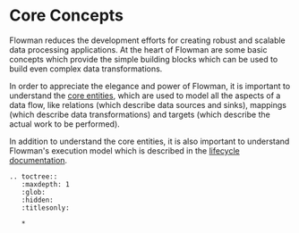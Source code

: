 # Core Concepts

Flowman reduces the development efforts for creating robust and scalable data processing applications. At the heart
of Flowman are some basic concepts which provide the simple building blocks which can be used to build even complex
data transformations.

In order to appreciate the elegance and power of Flowman, it is important to understand the [core entities](entities.md),
which are used to model all the aspects of a data flow, like relations (which describe
data sources and sinks), mappings (which describe data transformations) and targets (which describe the actual work
to be performed).

In addition to understand the core entities, it is also important to understand Flowman's execution model which is
described in the [lifecycle documentation](lifecycle.md).


```eval_rst
.. toctree::
   :maxdepth: 1
   :glob:
   :hidden:
   :titlesonly:

   *
```

